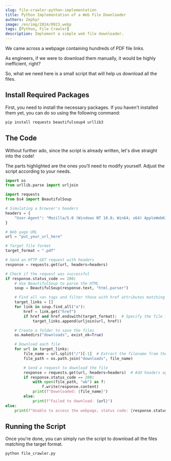 ```yaml
---
slug: file-crawler-python-implementation
title: Python Implementation of a Web File Downloader
authors: Zephyr
image: /en/img/2024/0923.webp
tags: [Python, File Crawler]
description: Implement a simple web file downloader.
---
```


We came across a webpage containing hundreds of PDF file links.

As engineers, if we were to download them manually, it would be highly inefficient, right?

So, what we need here is a small script that will help us download all the files.

<!-- truncate -->

## Install Required Packages

First, you need to install the necessary packages. If you haven't installed them yet, you can do so using the following command:

```bash
pip install requests beautifulsoup4 urllib3
```

## The Code

Without further ado, since the script is already written, let's dive straight into the code!

The parts highlighted are the ones you’ll need to modify yourself. Adjust the script according to your needs.

```python {13,16} title="file_crawler.py"
import os
from urllib.parse import urljoin

import requests
from bs4 import BeautifulSoup

# Simulating a browser's headers
headers = {
    "User-Agent": "Mozilla/5.0 (Windows NT 10.0; Win64; x64) AppleWebKit/537.36 (KHTML, like Gecko) Chrome/92.0.4515.107 Safari/537.36"
}

# Web page URL
url = "put_your_url_here"

# Target file format
target_format = ".pdf"

# Send an HTTP GET request with headers
response = requests.get(url, headers=headers)

# Check if the request was successful
if response.status_code == 200:
    # Use BeautifulSoup to parse the HTML
    soup = BeautifulSoup(response.text, "html.parser")

    # Find all <a> tags and filter those with href attributes matching the target format
    target_links = []
    for link in soup.find_all("a"):
        href = link.get("href")
        if href and href.endswith(target_format):  # Specify the file format you want to download
            target_links.append(urljoin(url, href))

    # Create a folder to save the files
    os.makedirs("downloads", exist_ok=True)

    # Download each file
    for url in target_links:
        file_name = url.split("/")[-1]  # Extract the filename from the URL
        file_path = os.path.join("downloads", file_name)

        # Send a request to download the file
        response = requests.get(url, headers=headers)  # Add headers again
        if response.status_code == 200:
            with open(file_path, "wb") as f:
                f.write(response.content)
            print(f"Downloaded: {file_name}")
        else:
            print(f"Failed to download: {url}")
else:
    print(f"Unable to access the webpage, status code: {response.status_code}")
```

## Running the Script

Once you’re done, you can simply run the script to download all the files matching the target format.

```bash
python file_crawler.py
```
